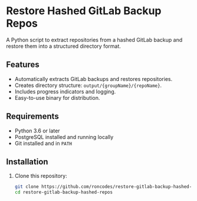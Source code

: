 # Restore Hashed GitLab Backup Repos

A Python script to extract repositories from a hashed GitLab backup and restore them into a structured directory format.

## Features

- Automatically extracts GitLab backups and restores repositories.
- Creates directory structure: `output/{groupName}/{repoName}`.
- Includes progress indicators and logging.
- Easy-to-use binary for distribution.

## Requirements

- Python 3.6 or later
- PostgreSQL installed and running locally
- Git installed and in `PATH`

## Installation

1. Clone this repository:
   ```bash
   git clone https://github.com/roncodes/restore-gitlab-backup-hashed-repos.git
   cd restore-gitlab-backup-hashed-repos